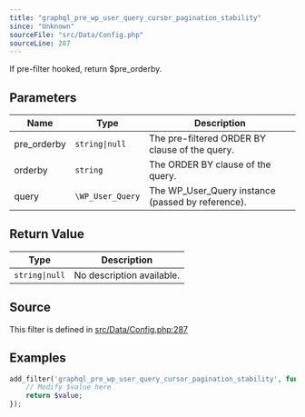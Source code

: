 ```yaml
---
title: "graphql_pre_wp_user_query_cursor_pagination_stability"
since: "Unknown"
sourceFile: "src/Data/Config.php"
sourceLine: 287
---
```



If pre-filter hooked, return $pre_orderby.

## Parameters

| Name | Type | Description |
|------|------|-------------|
| pre_orderby | `string\|null` | The pre-filtered ORDER BY clause of the query. |
| orderby | `string` | The ORDER BY clause of the query. |
| query | `\WP_User_Query` | The WP_User_Query instance (passed by reference). |



## Return Value

| Type | Description |
|------|-------------|
| `string\|null` | No description available. |



## Source

This filter is defined in [src/Data/Config.php:287](https://github.com/wp-graphql/wp-graphql/blob/develop/src/Data/Config.php#L287)


## Examples

```php
add_filter('graphql_pre_wp_user_query_cursor_pagination_stability', function($value, $pre_orderby, $orderby, $query) {
    // Modify $value here
    return $value;
});
```